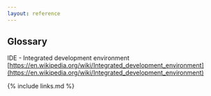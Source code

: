 ```yaml
---
layout: reference
---
```


## Glossary

IDE - Integrated development environment
[https://en.wikipedia.org/wiki/Integrated_development_environment](https://en.wikipedia.org/wiki/Integrated_development_environment)

{% include links.md %}
